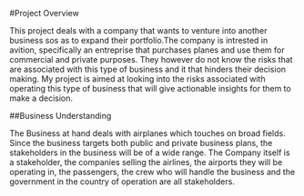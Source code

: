#Project Overview

This project deals with a company that wants to venture into another business sos as to expand their portfolio.The company is intrested in avition, specifically an entreprise that purchases planes and use them for commercial and private purposes. They however do not know the risks that are associated with this type of business and it that hinders their decision making. My project is aimed at looking into the risks associated with operating this type of business that will give actionable insights for them to make a decision.

##Business Understanding

The Business at hand deals with airplanes which touches on broad fields. Since the business targets both public and private business plans, the stakeholders in the business will be of a wide range. The Company itself is a stakeholder, the companies selling the airlines, the airports they will be operating in, the passengers, the crew who will handle the business and the government in the country of operation are all stakeholders.